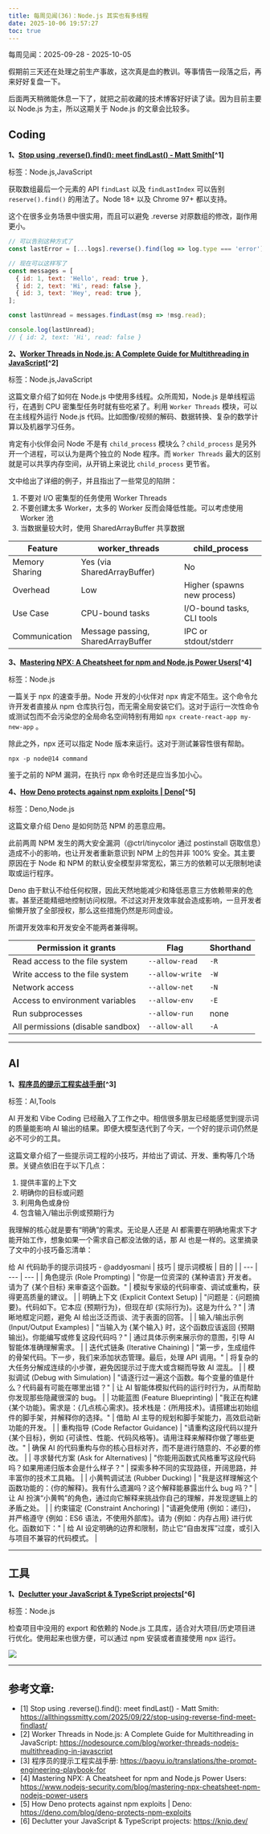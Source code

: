```yaml
---
title: 每周见闻(36)：Node.js 其实也有多线程
date: 2025-10-06 19:57:27
toc: true
---
```


每周见闻：2025-09-28 - 2025-10-05

假期前三天还在处理之前生产事故，这次真是血的教训。等事情告一段落之后，再来好好复盘一下。

后面两天稍微能休息一下了，就把之前收藏的技术博客好好读了读。因为目前主要以 Node.js 为主，所以这期关于 Node.js 的文章会比较多。

## Coding
**1、[Stop using .reverse().find(): meet findLast() - Matt Smith](https://allthingssmitty.com/2025/09/22/stop-using-reverse-find-meet-findlast/)[^1]**

标签：Node.js,JavaScript

获取数组最后一个元素的 API `findLast` 以及 `findLastIndex` 可以告别 `reserve().find()` 的用法了。Node 18+ 以及 Chrome 97+ 都以支持。

这个在很多业务场景中很实用，而且可以避免 .reverse 对原数组的修改，副作用更小。

```JavaScript
// 可以告别这种方式了
const lastError = [...logs].reverse().find(log => log.type === 'error'); 

// 现在可以这样写了
const messages = [
  { id: 1, text: 'Hello', read: true },
  { id: 2, text: 'Hi', read: false },
  { id: 3, text: 'Hey', read: true },
];

const lastUnread = messages.findLast(msg => !msg.read);

console.log(lastUnread);
// { id: 2, text: 'Hi', read: false }
```

**2、[Worker Threads in Node.js: A Complete Guide for Multithreading in JavaScript](https://nodesource.com/blog/worker-threads-nodejs-multithreading-in-javascript)[^2]**

标签：Node.js,JavaScript

这篇文章介绍了如何在 Node.js 中使用多线程。众所周知，Node.js 是单线程运行，在遇到 CPU 密集型任务时就有些吃紧了。利用 `Worker Threads` 模块，可以在主线程外运行 Node.js 代码。比如图像/视频的解码、数据转换、复杂的数学计算以及机器学习任务。

肯定有小伙伴会问 Node 不是有 `child_process` 模块么？`child_process` 是另外开一个进程，可以认为是两个独立的 Node 程序。而 `Worker Threads` 最大的区别就是可以共享内存空间，从开销上来说比 `child_process` 更节省。

文中给出了详细的例子，并且指出了一些常见的陷阱：
1. 不要对 I/O 密集型的任务使用 Worker Threads
2. 不要创建太多 Worker，太多的 Worker 反而会降低性能。可以考虑使用 Worker 池
3. 当数据量较大时，使用 SharedArrayBuffer 共享数据

| Feature        | worker_threads                     | child_process               |
| -------------- | ---------------------------------- | --------------------------- |
| Memory Sharing | Yes (via SharedArrayBuffer)        | No                          |
| Overhead       | Low                                | Higher (spawns new process) |
| Use Case       | CPU-bound tasks                    | I/O-bound tasks, CLI tools  |
| Communication  | Message passing, SharedArrayBuffer | IPC or stdout/stderr        |

**3、[Mastering NPX: A Cheatsheet for npm and Node.js Power Users](https://www.nodejs-security.com/blog/mastering-npx-cheatsheet-npm-nodejs-power-users)[^4]**

标签：Node.js

一篇关于 npx 的速查手册。Node 开发的小伙伴对 npx 肯定不陌生。这个命令允许开发者直接从 npm 仓库执行包，而无需全局安装它们。这对于运行一次性命令或测试包而不会污染您的全局命名空间特别有用如 `npx create-react-app my-new-app` 。

除此之外，npx 还可以指定 Node 版本来运行。这对于测试兼容性很有帮助。

`npx -p node@14 command`

鉴于之前的 NPM 漏洞，在执行 npx 命令时还是应当多加小心。

**4、[How Deno protects against npm exploits | Deno](https://deno.com/blog/deno-protects-npm-exploits)[^5]**

标签：Deno,Node.js

这篇文章介绍 Deno 是如何防范 NPM 的恶意应用。

此前两周 NPM 发生的两大安全漏洞（@ctrl/tinycolor 通过 postinstall 窃取信息）造成不小的影响，也让开发者重新意识到 NPM 上的包并非 100% 安全。其主要原因在于 Node 和 NPM 的默认安全模型非常宽松，第三方的依赖可以无限制地读取或运行程序。

Deno 由于默认不给任何权限，因此天然地能减少和降低恶意三方依赖带来的危害。甚至还能精细地控制访问权限。不过这对开发效率就会造成影响，一旦开发者偷懒开放了全部授权，那么这些措施仍然是形同虚设。

所谓开发效率和开发安全不能两者兼得啊。

| Permission it grants | Flag | Shorthand |
| --- | --- | --- |
| Read access to the file system | `--allow-read` | `-R` |
| Write access to the file system | `--allow-write` | `-W` |
| Network access | `--allow-net` | `-N` |
| Access to environment variables | `--allow-env` | `-E` |
| Run subprocesses | `--allow-run` | none |
| All permissions (disable sandbox) | `--allow-all` | `-A` |

----

## AI
**1、[程序员的提示工程实战手册](https://baoyu.io/translations/the-prompt-engineering-playbook-for)[^3]**

标签：AI,Tools

AI 开发和 Vibe Coding 已经融入了工作之中。相信很多朋友已经能感觉到提示词的质量能影响 AI 输出的结果。即便大模型迭代到了今天，一个好的提示词仍然是必不可少的工具。

这篇文章介绍了一些提示词工程的小技巧，并给出了调试、开发、重构等几个场景。关键点依旧在于以下几点：
1. 提供丰富的上下文
2. 明确你的目标或问题
3. 利用角色或身份
4. 包含输入/输出示例或预期行为

我理解的核心就是要有“明确”的需求。无论是人还是 AI 都需要在明确地需求下才能开始工作，想象如果一个需求自己都没法做的话，那 AI 也是一样的。这里摘录了文中的小技巧备忘清单：

给 AI 代码助手的提示词技巧 - @addyosmani
| 技巧 | 提示词模板 | 目的 |
| --- | --- | --- |
| 角色提示 (Role Prompting) | "你是一位资深的 {某种语言} 开发者。请为了 {某个目标} 来审查这个函数。" | 模拟专家级的代码审查、调试或重构，获得更高质量的建议。 |
| 明确上下文 (Explicit Context Setup) | "问题是：{问题摘要}。代码如下。它本应 {预期行为}，但现在却 {实际行为}。这是为什么？" | 清晰地框定问题，避免 AI 给出泛泛而谈、流于表面的回答。 |
| 输入/输出示例 (Input/Output Examples) | "当输入为 {某个输入} 时，这个函数应该返回 {预期输出}。你能编写或修复这段代码吗？" | 通过具体示例来展示你的意图，引导 AI 智能体准确理解需求。 |
| 迭代式链条 (Iterative Chaining) | "第一步，生成组件的骨架代码。下一步，我们来添加状态管理。最后，处理 API 调用。" | 将复杂的大任务分解成连续的小步骤，避免因提示过于庞大或含糊而导致 AI 混乱。 |
| 模拟调试 (Debug with Simulation) | "请逐行过一遍这个函数。每个变量的值是什么？代码最有可能在哪里出错？" | 让 AI 智能体模拟代码的运行时行为，从而帮助你发现那些隐藏很深的 bug。 |
| 功能蓝图 (Feature Blueprinting) | "我正在构建 {某个功能}。需求是：{几点核心需求}。技术栈是：{所用技术}。请搭建出初始组件的脚手架，并解释你的选择。" | 借助 AI 主导的规划和脚手架能力，高效启动新功能的开发。 |
| 重构指导 (Code Refactor Guidance) | "请重构这段代码以提升 {某个目标}，例如 {可读性、性能、代码风格等}。请用注释来解释你做了哪些更改。" | 确保 AI 的代码重构与你的核心目标对齐，而不是进行随意的、不必要的修改。 |
| 寻求替代方案 (Ask for Alternatives) | "你能用函数式风格重写这段代码吗？如果用递归版本会是什么样子？" | 探索多种不同的实现路径，开阔思路，并丰富你的技术工具箱。 |
| 小黄鸭调试法 (Rubber Ducking) | "我是这样理解这个函数功能的：{你的解释}。我有什么遗漏吗？这个解释能暴露出什么 bug 吗？" | 让 AI 扮演“小黄鸭”的角色，通过向它解释来挑战你自己的理解，并发现逻辑上的矛盾之处。 |
| 约束锚定 (Constraint Anchoring) | "请避免使用 {例如：递归}，并严格遵守 {例如：ES6 语法，不使用外部库}。请为 {例如：内存占用} 进行优化。函数如下：" | 给 AI 设定明确的边界和限制，防止它“自由发挥”过度，或引入与项目不兼容的代码模式。 |

----

## 工具
**1、[Declutter your JavaScript & TypeScript projects](https://knip.dev/)[^6]**

标签：Node.js

检查项目中没用的 export 和依赖的 Node.js 工具库，适合对大项目/历史项目进行优化。使用起来也很方便，可以通过 npm 安装或者直接使用 npx 运行。

![](https://knip.dev/og/docs.webp)

----

## 参考文章:
- [1] Stop using .reverse().find(): meet findLast() - Matt Smith: https://allthingssmitty.com/2025/09/22/stop-using-reverse-find-meet-findlast/
- [2] Worker Threads in Node.js: A Complete Guide for Multithreading in JavaScript: https://nodesource.com/blog/worker-threads-nodejs-multithreading-in-javascript
- [3] 程序员的提示工程实战手册: https://baoyu.io/translations/the-prompt-engineering-playbook-for
- [4] Mastering NPX: A Cheatsheet for npm and Node.js Power Users: https://www.nodejs-security.com/blog/mastering-npx-cheatsheet-npm-nodejs-power-users
- [5] How Deno protects against npm exploits | Deno: https://deno.com/blog/deno-protects-npm-exploits
- [6] Declutter your JavaScript & TypeScript projects: https://knip.dev/